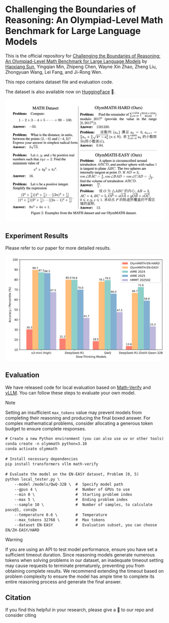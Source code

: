# Challenging the Boundaries of Reasoning: An Olympiad-Level Math Benchmark for Large Language Models

This is the official repository for [Challenging the Boundaries of Reasoning: An Olympiad-Level Math Benchmark for Large Language Models](https://arxiv.org/abs/2503.21380) by [Haoxiang Sun](https://github.com/CoderBak), Yingqian Min, Zhipeng Chen, Wayne Xin Zhao, Zheng Liu, Zhongyuan Wang, Lei Fang, and Ji-Rong Wen.

This repo contains dataset file and evaluation code.

The dataset is also available now on [HuggingFace](https://huggingface.co/datasets/RUC-AIBOX/OlymMATH) 🤗.

![](./imgs/dataset.png)

## Experiment Results

Please refer to our paper for more detailed results.

![](./imgs/exp.png)

## Evaluation

We have released code for local evaluation based on [Math-Verify](https://github.com/huggingface/Math-Verify) and [vLLM](https://github.com/vllm-project/vllm). You can follow these steps to evaluate your own model.

> [!NOTE]
>
> Setting an insufficient `max_tokens` value may prevent models from completing their reasoning and producing the final boxed answer. For complex mathematical problems, consider allocating a generous token budget to ensure complete responses.

```text
# Create a new Python environment (you can also use uv or other tools)
conda create -n olymmath python=3.10
conda activate olymmath

# Install necessary dependencies
pip install transformers vllm math-verify

# Evaluate the model on the EN-EASY dataset, Problem [0, 5)
python local_tester.py \
    --model /models/QwQ-32B \  #  Specify model path
    --gpus 4 \                 #  Number of GPUs to use
    --min 0 \                  #  Starting problem index
    --max 5 \                  #  Ending problem index
    --sample 10 \              #  Number of samples, to calculate pass@1, cons@x
    --temperature 0.6 \        #  Temperature
    --max_tokens 32768 \       #  Max tokens
    --dataset EN-EASY          #  Evaluation subset, you can choose EN/ZH-EASY/HARD
```

> [!WARNING]
>
> If you are using an API to test model performance, ensure you have set a sufficient timeout duration. Since reasoning models generate numerous tokens when solving problems in our dataset, an inadequate timeout setting may cause requests to terminate prematurely, preventing you from obtaining complete results. We recommend extending the timeout based on problem complexity to ensure the model has ample time to complete its entire reasoning process and generate the final answer.

## Citation

If you find this helpful in your research, please give a 🌟 to our repo and consider citing

```

```

